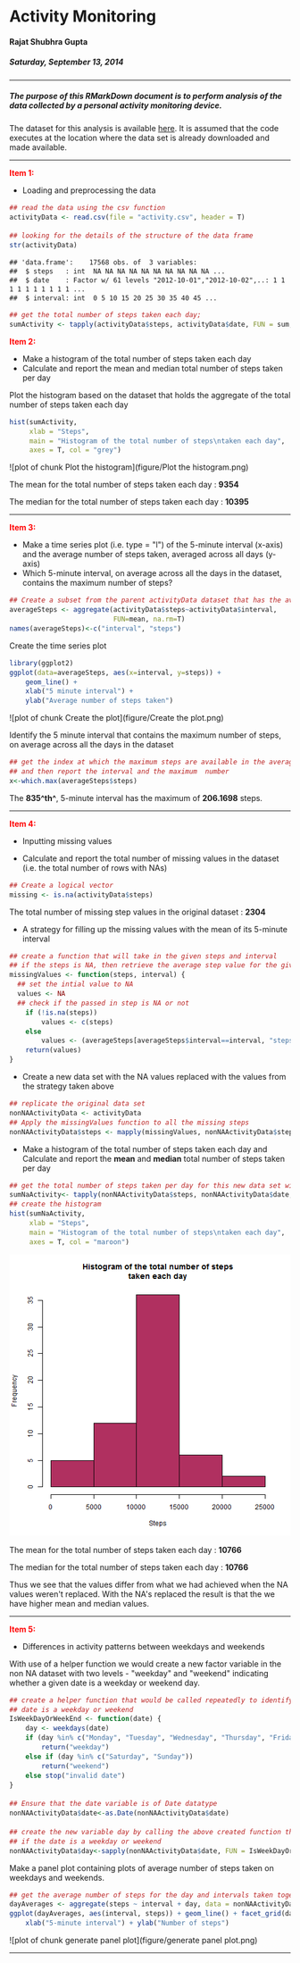 # Activity Monitoring  
#### Rajat Shubhra Gupta  
##### Saturday, September 13, 2014  

---

##### The purpose of this RMarkDown document is to perform analysis of the data collected by a personal activity monitoring device.

The dataset for this analysis is available [here](https://d396qusza40orc.cloudfront.net/repdata%2Fdata%2Factivity.zip). It is assumed that the code executes at the location where the data set is already downloaded and made available.

***

<b style="color:red">Item 1:</b>

- Loading and preprocessing the data
  

```r
## read the data using the csv function
activityData <- read.csv(file = "activity.csv", header = T)

## looking for the details of the structure of the data frame 
str(activityData)
```

```
## 'data.frame':	17568 obs. of  3 variables:
##  $ steps   : int  NA NA NA NA NA NA NA NA NA NA ...
##  $ date    : Factor w/ 61 levels "2012-10-01","2012-10-02",..: 1 1 1 1 1 1 1 1 1 1 ...
##  $ interval: int  0 5 10 15 20 25 30 35 40 45 ...
```

```r
## get the total number of steps taken each day;
sumActivity <- tapply(activityData$steps, activityData$date, FUN = sum, na.rm = TRUE)
```
  
<b style="color:red">Item 2:</b>

- Make a histogram of the total number of steps taken each day
- Calculate and report the mean and median total number of steps taken per day  

Plot the histogram based on the dataset that holds the aggregate of the total number of steps taken each day


```r
hist(sumActivity, 
     xlab = "Steps", 
     main = "Histogram of the total number of steps\ntaken each day", 
     axes = T, col = "grey")
```

![plot of chunk Plot the histogram](figure/Plot the histogram.png) 

The mean for the total number of steps taken each day : **9354**  

The median for the total number of steps taken each day : **10395**

***  
<b style="color:red">Item 3:</b>

- Make a time series plot (i.e. type = "l") of the 5-minute interval (x-axis) and the average number of steps taken, averaged across all days (y-axis)
- Which 5-minute interval, on average across all the days in the dataset, contains the maximum number of steps?


```r
## Create a subset from the parent activityData dataset that has the average of the steps taken averaged across all days
averageSteps <- aggregate(activityData$steps~activityData$interval,
                          FUN=mean, na.rm=T)
names(averageSteps)<-c("interval", "steps")
```

Create the time series plot

```r
library(ggplot2)
ggplot(data=averageSteps, aes(x=interval, y=steps)) +
    geom_line() +
    xlab("5 minute interval") +
    ylab("Average number of steps taken")
```

![plot of chunk Create the plot](figure/Create the plot.png) 

Identify the 5 minute interval that contains the maximum number of steps, on average across all the days in the dataset

```r
## get the index at which the maximum steps are available in the averageSteps dataset 
## and then report the interval and the maximum  number
x<-which.max(averageSteps$steps)
```
The **835^th^**, 5-minute interval has the maximum of **206.1698** steps.

***
<b style="color:red">Item 4:</b>

- Inputting missing values  

- Calculate and report the total number of missing values in the dataset (i.e. the total number of rows with NAs)


```r
## Create a logical vector
missing <- is.na(activityData$steps)
```

The total number of missing step values in the original dataset : **2304**
    
- A strategy for filling up the missing values with the mean of its 5-minute interval

```r
## create a function that will take in the given steps and interval
## if the steps is NA, then retrieve the average step value for the given interval from ## the earlier computed dataset, otherwise leave the value as it is
missingValues <- function(steps, interval) {
  ## set the intial value to NA
  values <- NA 
  ## check if the passed in step is NA or not
    if (!is.na(steps))
        values <- c(steps)
    else
        values <- (averageSteps[averageSteps$interval==interval, "steps"])
    return(values)
}
```

- Create a new data set with the NA values replaced with the values from the strategy taken above

```r
## replicate the original data set
nonNAActivityData <- activityData
## Apply the missingValues function to all the missing steps
nonNAActivityData$steps <- mapply(missingValues, nonNAActivityData$steps, nonNAActivityData$interval)
```

- Make a histogram of the total number of steps taken each day and Calculate and report the **mean** and **median** total number of steps taken per day

```r
## get the total number of steps taken per day for this new data set with no NA values
sumNaActivity<- tapply(nonNAActivityData$steps, nonNAActivityData$date, FUN = sum, na.rm = TRUE) 
## create the histogram
hist(sumNaActivity, 
     xlab = "Steps", 
     main = "Histogram of the total number of steps\ntaken each day", 
     axes = T, col = "maroon")
```

![plot of chunk unnamed-chunk-2](figure/unnamed-chunk-2.png) 

The mean for the total number of steps taken each day : **10766**  

The median for the total number of steps taken each day : **10766**

Thus we see that the values differ from what we had achieved when the NA values weren't replaced. With the NA's replaced  the result is that the we have higher mean and median values.

***
<b style="color:red">Item 5:</b>
- Differences in activity patterns between weekdays and weekends

With use of a helper function we would create a new factor variable in the non NA dataset with two levels - "weekday" and "weekend" indicating whether a given date is a weekday or weekend day.

```r
## create a helper function that would be called repeatedly to identify whether a given 
## date is a weekday or weekend
IsWeekDayOrWeekEnd <- function(date) {
    day <- weekdays(date)
    if (day %in% c("Monday", "Tuesday", "Wednesday", "Thursday", "Friday")) 
        return("weekday") 
    else if (day %in% c("Saturday", "Sunday")) 
        return("weekend") 
    else stop("invalid date")
}

## Ensure that the date variable is of Date datatype
nonNAActivityData$date<-as.Date(nonNAActivityData$date)

## create the new variable day by calling the above created function that would depict 
## if the date is a weekday or weekend
nonNAActivityData$day<-sapply(nonNAActivityData$date, FUN = IsWeekDayOrWeekEnd)
```

Make a panel plot containing plots of average number of steps taken on weekdays and weekends.


```r
## get the average number of steps for the day and intervals taken together
dayAverages <- aggregate(steps ~ interval + day, data = nonNAActivityData, mean)
ggplot(dayAverages, aes(interval, steps)) + geom_line() + facet_grid(day ~ .) + 
    xlab("5-minute interval") + ylab("Number of steps")
```

![plot of chunk generate panel plot](figure/generate panel plot.png) 

***

